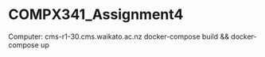 # COMPX341_Assignment4

Computer: cms-r1-30.cms.waikato.ac.nz
  docker-compose build && docker-compose up
